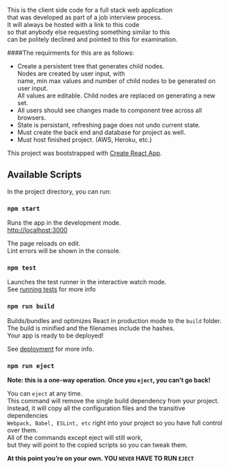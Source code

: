 This is the client side code for a full stack web application <br>
that was developed as part of a job interview process. <br>
It will always be hosted with a link to this code <br>
so that anybody else requesting something similar to this <br>
can be politely declined and pointed to this for examination.

####The requirments for this are as follows:
- Create a persistent tree that generates child nodes.<br>
Nodes are created by user input, with<br>
name, min max values and number of child nodes to be generated on user input.<br>
All values are editable. Child nodes are replaced on generating a new set.<br>
- All users should see changes made to component tree across all browsers.
- State is persistant, refreshing page does not undo current state.
- Must create the back end and database for project as well.
- Must host finished project. (AWS, Heroku, etc.)

This project was bootstrapped with [Create React App](https://github.com/facebook/create-react-app).

## Available Scripts

In the project directory, you can run:

### `npm start`

Runs the app in the development mode.<br>
[http://localhost:3000](http://localhost:3000)

The page reloads on edit.<br>
Lint errors will be shown in the console.

### `npm test`

Launches the test runner in the interactive watch mode.<br>
See [running tests](https://facebook.github.io/create-react-app/docs/running-tests) for more info

### `npm run build`

Builds/bundles and optimizes React in production mode to the `build` folder.<br>
The build is minified and the filenames include the hashes.<br>
Your app is ready to be deployed!

See [deployment](https://facebook.github.io/create-react-app/docs/deployment) for more info.

### `npm run eject`

**Note: this is a one-way operation. Once you `eject`, you can’t go back!**

You can `eject` at any time. <br>
This command will remove the single build dependency from your project. <br>
Instead, it will copy all the configuration files and the transitive dependencies <br>
`Webpack, Babel, ESLint, etc` right into your project so you have full control over them.<br>
All of the commands except eject will still work,<br>
but they will point to the copied scripts so you can tweak them.

**At this point you’re on your own. YOU `NEVER` HAVE TO RUN `EJECT`**